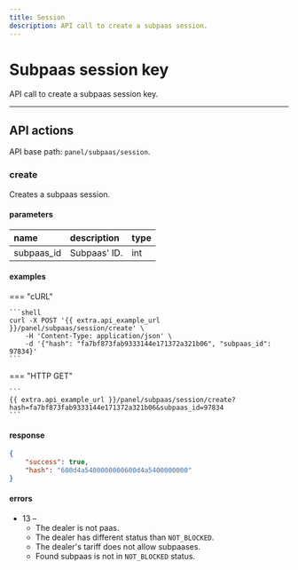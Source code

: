 ```yaml
---
title: Session
description: API call to create a subpaas session.
---
```


# Subpaas session key

API call to create a subpaas session key.

***

## API actions

API base path: `panel/subpaas/session`.

### create

Creates a subpaas session.

#### parameters

| name       | description  | type |
|:-----------|:-------------|:-----|
| subpaas_id | Subpaas' ID. | int  |

#### examples

=== "cURL"

    ```shell
    curl -X POST '{{ extra.api_example_url }}/panel/subpaas/session/create' \
        -H 'Content-Type: application/json' \
        -d '{"hash": "fa7bf873fab9333144e171372a321b06", "subpaas_id": 97834}'
    ```
       
=== "HTTP GET"

    ```
    {{ extra.api_example_url }}/panel/subpaas/session/create?hash=fa7bf873fab9333144e171372a321b06&subpaas_id=97834
    ```


#### response

```json
{
    "success": true,
    "hash": "600d4a5400000000600d4a5400000000"
}
```

#### errors

* 13 –
    * The dealer is not paas.
    * The dealer has different status than `NOT_BLOCKED`.
    * The dealer's tariff does not allow subpaases.
    * Found subpaas is not in `NOT_BLOCKED` status.

